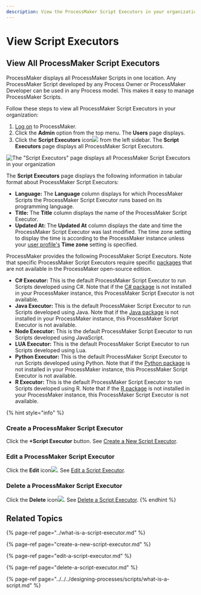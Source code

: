 ```yaml
---
description: View the ProcessMaker Script Executors in your organization.
---
```


# View Script Executors

## View All ProcessMaker Script Executors

ProcessMaker displays all ProcessMaker Scripts in one location. Any ProcessMaker Script developed by any Process Owner or ProcessMaker Developer can be used in any Process model. This makes it easy to manage ProcessMaker Scripts.

Follow these steps to view all ProcessMaker Script Executors in your organization:

1. [Log on](../../../using-processmaker/log-in.md#log-in) to ProcessMaker.
2. Click the **Admin** option from the top menu. The **Users** page displays.
3. Click the **Script Executors** icon![](../../../.gitbook/assets/script-executors-icon-admin.png) from the left sidebar. The **Script Executors** page displays all ProcessMaker Script Executors.

![The &quot;Script Executors&quot; page displays all ProcessMaker Script Executors in your organization](../../../.gitbook/assets/script-executors-page-admin.png)

The **Script Executors** page displays the following information in tabular format about ProcessMaker Script Executors:

* **Language:** The **Language** column displays for which ProcessMaker Scripts the ProcessMaker Script Executor runs based on its programming language.
* **Title:** The **Title** column displays the name of the ProcessMaker Script Executor.
* **Updated At:** The **Updated At** column displays the date and time the ProcessMaker Script Executor was last modified. The time zone setting to display the time is according to the ProcessMaker instance unless your [user profile's](../../../using-processmaker/profile-settings.md#change-your-profile-settings) **Time zone** setting is specified.

ProcessMaker provides the following ProcessMaker Script Executors. Note that specific ProcessMaker Script Executors require specific [packages](../../../package-development-distribution/first-topic.md) that are not available in the ProcessMaker open-source edition.

* **C\# Executor:** This is the default ProcessMaker Script Executor to run Scripts developed using C\#. Note that if the [C\# package](../../../package-development-distribution/package-a-connector/c-package.md) is not installed in your ProcessMaker instance, this ProcessMaker Script Executor is not available.
* **Java Executor:** This is the default ProcessMaker Script Executor to run Scripts developed using Java. Note that if the [Java package](../../../package-development-distribution/package-a-connector/java-package.md) is not installed in your ProcessMaker instance, this ProcessMaker Script Executor is not available.
* **Node Executor:** This is the default ProcessMaker Script Executor to run Scripts developed using JavaScript.
* **LUA Executor:** This is the default ProcessMaker Script Executor to run Scripts developed using Lua.
* **Python Executor:** This is the default ProcessMaker Script Executor to run Scripts developed using Python. Note that if the [Python package](../../../package-development-distribution/package-a-connector/python-package.md) is not installed in your ProcessMaker instance, this ProcessMaker Script Executor is not available.
* **R Executor:** This is the default ProcessMaker Script Executor to run Scripts developed using R. Note that if the [R package](../../../package-development-distribution/package-a-connector/r-package.md) is not installed in your ProcessMaker instance, this ProcessMaker Script Executor is not available.

{% hint style="info" %}
### Create a ProcessMaker Script Executor

Click the **+Script Executor** button. See [Create a New Script Executor](create-a-new-script-executor.md#create-a-new-processmaker-script-executor).

### Edit a ProcessMaker Script Executor

Click the **Edit** icon![](../../../.gitbook/assets/open-modeler-edit-icon-processes-page-processes.png). See [Edit a Script Executor](edit-a-script-executor.md#edit-a-processmaker-script-executor).

### Delete a ProcessMaker Script Executor

Click the **Delete** icon![](../../../.gitbook/assets/trash-icon-process-modeler-processes.png). See [Delete a Script Executor](delete-a-script-executor.md#delete-a-processmaker-script-executor).
{% endhint %}

## Related Topics

{% page-ref page="../what-is-a-script-executor.md" %}

{% page-ref page="create-a-new-script-executor.md" %}

{% page-ref page="edit-a-script-executor.md" %}

{% page-ref page="delete-a-script-executor.md" %}

{% page-ref page="../../../designing-processes/scripts/what-is-a-script.md" %}

